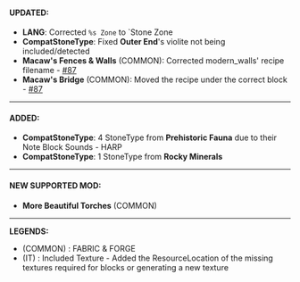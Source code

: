 #### UPDATED: 
- **LANG**: Corrected `%s Zone` to `Stone Zone
- **CompatStoneType**: Fixed **Outer End**'s violite not being included/detected
- **Macaw's Fences & Walls** (COMMON): Corrected modern_walls' recipe filename - [#87](https://github.com/MehVahdJukaar/StoneZone/issues/87)
- **Macaw's Bridge** (COMMON): Moved the recipe under the correct block - [#87](https://github.com/MehVahdJukaar/StoneZone/issues/87)

---

#### ADDED:
- **CompatStoneType**: 4 StoneType from **Prehistoric Fauna** due to their Note Block Sounds - HARP  
- **CompatStoneType**: 1 StoneType from **Rocky Minerals**  

---

#### NEW SUPPORTED MOD:
- **More Beautiful Torches** (COMMON)

---

**LEGENDS:**
- (COMMON) : FABRIC & FORGE
- (IT) : Included Texture - Added the ResourceLocation of the missing textures required for blocks or generating a new texture